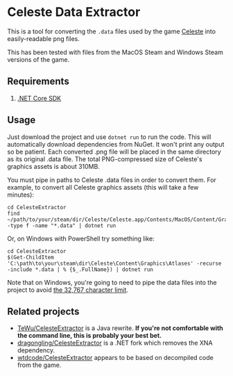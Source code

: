 Celeste Data Extractor
======================

This is a tool for converting the `.data` files used by the game [Celeste](http://www.celestegame.com/) into easily-readable png files. 

This has been tested with files from the MacOS Steam and Windows Steam versions of the game.

Requirements
------------

1. [.NET Core SDK](https://www.microsoft.com/net/download/)

Usage
-----

Just download the project and use `dotnet run` to run the code. This will automatically download dependencies from NuGet. It won't print any output so be patient. Each converted .png file will be placed in the same directory as its original .data file. The total PNG-compressed size of Celeste's graphics assets is about 310MB.

You must pipe in paths to Celeste .data files in order to convert them. For example, to convert all Celeste graphics assets (this will take a few minutes):

```
cd CelesteExtractor
find ~/path/to/your/steam/dir/Celeste/Celeste.app/Contents/MacOS/Content/Graphics/Atlases -type f -name "*.data" | dotnet run
```

Or, on Windows with PowerShell try something like:

```
cd CelesteExtractor
$(Get-ChildItem 'C:\path\to\your\steam\dir\Celeste\Content\Graphics\Atlases' -recurse -include *.data | % {$_.FullName}) | dotnet run
```

Note that on Windows, you're going to need to pipe the data files into the project to avoid [the 32,767 character limit](https://docs.microsoft.com/en-us/windows/win32/api/processthreadsapi/nf-processthreadsapi-createprocessa#parameters). 

Related projects
----------------

* [TeWu/CelesteExtractor](https://github.com/TeWu/CelesteExtractor) is a Java rewrite. **If you're not comfortable with the command line, this is probably your best bet.**
* [dragongling/CelesteExtractor](https://github.com/dragongling/CelesteExtractor) is a .NET fork which removes the XNA dependency.
* [wtdcode/CelesteExtractor](https://github.com/wtdcode/CelesteExtractor) appears to be based on decompiled code from the game.
